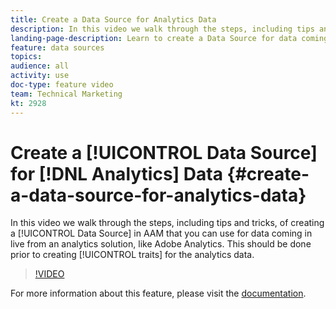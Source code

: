 ```yaml
---
title: Create a Data Source for Analytics Data
description: In this video we walk through the steps, including tips and tricks, of creating a Data Source in AAM that you can use for data coming in live from an analytics solution, like Adobe Analytics. This should be done prior to creating traits for the analytics data.
landing-page-description: Learn to create a Data Source for data coming in live from an analytics solution, like Adobe Analytics. Do this prior to creating traits for the analytics data.
feature: data sources
topics: 
audience: all
activity: use
doc-type: feature video
team: Technical Marketing
kt: 2928
---
```


# Create a [!UICONTROL Data Source] for [!DNL Analytics] Data {#create-a-data-source-for-analytics-data}

In this video we walk through the steps, including tips and tricks, of creating a [!UICONTROL Data Source] in AAM that you can use for data coming in live from an analytics solution, like Adobe Analytics. This should be done prior to creating [!UICONTROL traits] for the analytics data.

>[!VIDEO](https://video.tv.adobe.com/v/27329/?quality=12)

For more information about this feature, please visit the [documentation](https://marketing.adobe.com/resources/help/en_US/aam/c_datasources.html).
